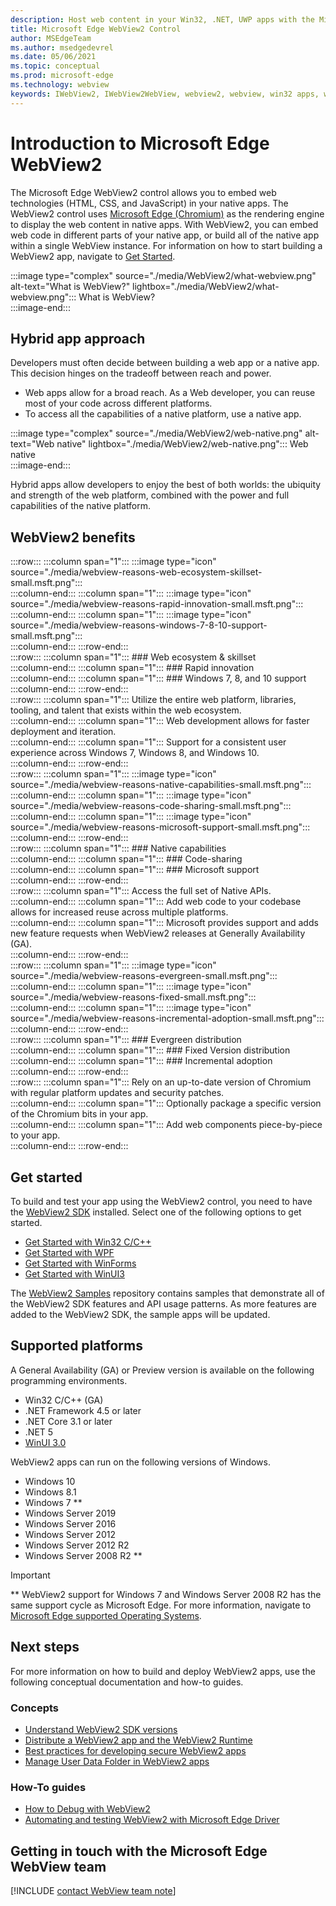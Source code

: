 ```yaml
---
description: Host web content in your Win32, .NET, UWP apps with the Microsoft Edge WebView2 control
title: Microsoft Edge WebView2 Control
author: MSEdgeTeam
ms.author: msedgedevrel
ms.date: 05/06/2021
ms.topic: conceptual
ms.prod: microsoft-edge
ms.technology: webview
keywords: IWebView2, IWebView2WebView, webview2, webview, win32 apps, win32, edge, ICoreWebView2, CoreWebView2, ICoreWebView2Host, browser control, edge html, Windows Forms, WinForms, WPF, .NET, WinUI, Project Reunion
---
```

# Introduction to Microsoft Edge WebView2  

The Microsoft Edge WebView2 control allows you to embed web technologies \(HTML, CSS, and JavaScript\) in your native apps.  The WebView2 control uses [Microsoft Edge (Chromium)][MicrosoftedgeinsiderMain] as the rendering engine to display the web content in native apps.  With WebView2, you can embed web code in different parts of your native app, or build all of the native app within a single WebView instance.  For information on how to start building a WebView2 app, navigate to [Get Started](#get-started).  

:::image type="complex" source="./media/WebView2/what-webview.png" alt-text="What is WebView?" lightbox="./media/WebView2/what-webview.png":::
   What is WebView?  
:::image-end:::    

## Hybrid app approach  

Developers must often decide between building a web app or a native app.  This decision hinges on the tradeoff between reach and power.
*  Web apps allow for a broad reach.  As a Web developer, you can reuse most of your code across different platforms.
*  To access all the capabilities of a native platform, use a native app.

:::image type="complex" source="./media/WebView2/web-native.png" alt-text="Web native" lightbox="./media/WebView2/web-native.png":::
   Web native  
:::image-end:::    

Hybrid apps allow developers to enjoy the best of both worlds: the ubiquity and strength of the web platform, combined with the power and full capabilities of the native platform.  
    
## WebView2 benefits   

:::row:::
   :::column span="1":::
      :::image type="icon" source="./media/webview-reasons-web-ecosystem-skillset-small.msft.png":::  
   :::column-end:::
   :::column span="1":::
      :::image type="icon" source="./media/webview-reasons-rapid-innovation-small.msft.png":::  
   :::column-end:::
   :::column span="1":::
      :::image type="icon" source="./media/webview-reasons-windows-7-8-10-support-small.msft.png":::  
   :::column-end:::
:::row-end:::  
:::row:::
   :::column span="1":::
      ### Web ecosystem & skillset  
   :::column-end:::
   :::column span="1":::
      ### Rapid innovation  
   :::column-end:::
   :::column span="1":::
      ### Windows 7, 8, and 10 support  
   :::column-end:::
:::row-end:::  
:::row:::
   :::column span="1":::
      Utilize the entire web platform, libraries, tooling, and talent that exists within the web ecosystem.  
   :::column-end:::
   :::column span="1":::
      Web development allows for faster deployment and iteration.  
   :::column-end:::
   :::column span="1":::
      Support for a consistent user experience across Windows 7, Windows 8, and Windows 10.  
   :::column-end:::
:::row-end:::  
:::row:::
   :::column span="1":::
      :::image type="icon" source="./media/webview-reasons-native-capabilities-small.msft.png":::  
   :::column-end:::
   :::column span="1":::
      :::image type="icon" source="./media/webview-reasons-code-sharing-small.msft.png":::  
   :::column-end:::
   :::column span="1":::
      :::image type="icon" source="./media/webview-reasons-microsoft-support-small.msft.png":::  
   :::column-end:::
:::row-end:::  
:::row:::
   :::column span="1":::
      ### Native capabilities  
   :::column-end:::
   :::column span="1":::
      ### Code-sharing  
   :::column-end:::
   :::column span="1":::
      ### Microsoft support  
   :::column-end:::
:::row-end:::  
:::row:::
   :::column span="1":::
      Access the full set of Native APIs.  
   :::column-end:::
   :::column span="1":::
      Add web code to your codebase allows for increased reuse across multiple platforms.  
   :::column-end:::
   :::column span="1":::
      Microsoft provides support and adds new feature requests when WebView2 releases at Generally Availability \(GA\).  
   :::column-end:::
:::row-end:::  
:::row:::
   :::column span="1":::
      :::image type="icon" source="./media/webview-reasons-evergreen-small.msft.png":::  
   :::column-end:::
   :::column span="1":::
      :::image type="icon" source="./media/webview-reasons-fixed-small.msft.png":::  
   :::column-end:::
   :::column span="1":::
      :::image type="icon" source="./media/webview-reasons-incremental-adoption-small.msft.png":::  
   :::column-end:::
:::row-end:::  
:::row:::
   :::column span="1":::
      ### Evergreen distribution  
   :::column-end:::
   :::column span="1":::
      ### Fixed Version distribution 
   :::column-end:::
   :::column span="1":::
      ### Incremental adoption  
   :::column-end:::
:::row-end:::  
:::row:::
   :::column span="1":::
      Rely on an up-to-date version of Chromium with regular platform updates and security patches.  
   :::column-end:::
   :::column span="1":::
      Optionally package a specific version of the Chromium bits in your app.  
   :::column-end:::
   :::column span="1":::
      Add web components piece-by-piece to your app.  
   :::column-end:::
:::row-end:::  

## Get started  

To build and test your app using the WebView2 control, you need to have <!--both [Microsoft Edge (Chromium)][MicrosoftedgeinsiderDownload] and -->the [WebView2 SDK][NugetPackagesMicrosoftWebWebView2] installed.  Select one of the following options to get started.  

*   [Get Started with Win32 C/C++][Webview2GetStartedWin32]  
*   [Get Started with WPF][Webview2GetStartedWpf]  
*   [Get Started with WinForms][Webview2GetStartedWinforms]  
*   [Get Started with WinUI3][Webview2GetStartedWinui]  
    
The [WebView2 Samples][GithubMicrosoftedgeWebview2samples] repository contains samples that demonstrate all of the WebView2 SDK features and API usage patterns.  As more features are added to the WebView2 SDK, the sample apps will be updated.  

## Supported platforms  

A General Availability \(GA\) or Preview version is available on the following programming environments.  

*   Win32 C/C++ \(GA\)  
*   .NET Framework 4.5 or later  
*   .NET Core 3.1 or later  
*   .NET 5  
*   [WinUI 3.0][UwpToolkitsWinui3]  
    
WebView2 apps can run on the following versions of Windows.  

*   Windows 10  
*   Windows 8.1  
*   Windows 7 \*\*  
*   Windows Server 2019  
*   Windows Server 2016  
*   Windows Server 2012  
*   Windows Server 2012 R2  
*   Windows Server 2008 R2 \*\*  
    
> [!IMPORTANT]
> \*\* WebView2 support for Windows 7 and Windows Server 2008 R2 has the same support cycle as Microsoft Edge.  For more information, navigate to [Microsoft Edge supported Operating Systems][DeployedgeMicrosoftEdgeSupportedOS].  

## Next steps  

For more information on how to build and deploy WebView2 apps, use the following conceptual documentation and how-to guides.  

### Concepts  

*   [Understand WebView2 SDK versions][Webview2ConceptsVersioning]  
*   [Distribute a WebView2 app and the WebView2 Runtime][Webview2ConceptsDistribution]  
*   [Best practices for developing secure WebView2 apps][Webview2ConceptsSecurity]  
*   [Manage User Data Folder in WebView2 apps][Webview2ConceptsUserDataFolder]  
 
### How-To guides  

*   [How to Debug with WebView2][Webview2HowToDebug]  
*   [Automating and testing WebView2 with Microsoft Edge Driver][Webview2HowToWebdriver]  

## Getting in touch with the Microsoft Edge WebView team  

[!INCLUDE [contact WebView team note](./includes/contact-webview-team-note.md)]  

<!-- links -->  
[Webview2ConceptsDistribution]: ./concepts/distribution.md "Distribute a WebView2 app and the WebView2 Runtime | Microsoft Docs"  
[Webview2ConceptsSecurity]: ./concepts/security.md "Best practices for developing secure WebView2 apps | Microsoft Docs"  
[Webview2ConceptsUserDataFolder]: ./concepts/user-data-folder.md "Manage the user data folder | Microsoft Docs"  
[Webview2ConceptsVersioning]: ./concepts/versioning.md "Understand WebView2 SDK versions | Microsoft Docs"  
[Webview2GetStartedWin32]: ./get-started/win32.md "Get started with WebView2 | Microsoft Docs"  
[Webview2GetStartedWinforms]: ./get-started/winforms.md "Get started with WebView2 in Windows Forms apps (Preview) | Microsoft Docs"  
[Webview2GetStartedWinui]: ./get-started/winui.md "Get started with WebView2 in WinUI3 (Preview) | Microsoft Docs"  
[Webview2GetStartedWpf]: ./get-started/wpf.md "Get started with WebView2 in WPF (Preview) | Microsoft Docs"  
[Webview2HowToDebug]: ./how-to/debug.md "How to Debug with WebView2 | Microsoft Docs"  
[Webview2HowToWebdriver]: ./how-to/webdriver.md "Automating and testing WebView2 with Microsoft Edge Driver | Microsoft Docs"  
[Webview2ReleaseNotes]: ./release-notes.md "Release notes for WebView2 SDK | Microsoft Docs"  

[UwpToolkitsWinui3]: /uwp/toolkits/winui3/index "Windows UI Library 3 Preview 2 (July 2020) | Microsoft Docs"  

[DeployedgeMicrosoftEdgeSupportedOS]: /deployedge/microsoft-edge-supported-operating-systems "Microsoft Edge supported Operating Systems | Microsoft Docs"  

[GithubMicrosoftedgeWebview2samples]: https://github.com/MicrosoftEdge/WebView2Samples "WebView2 Samples - MicrosoftEdge/WebView2Samples | GitHub"  
[GithubMicrosoftedgeWebviewfeddback]: https://github.com/MicrosoftEdge/WebViewFeedback "WebView Feedback - MicrosoftEdge/WebViewFeedback | GitHub"  

[MicrosoftedgeinsiderMain]: https://www.microsoftedgeinsider.com "Microsoft Edge Insider"  
[MicrosoftedgeinsiderDownload]: https://www.microsoftedgeinsider.com/download "Download Microsoft Edge Insider"  

[NugetPackagesMicrosoftWebWebView2]: https://www.nuget.org/packages/Microsoft.Web.WebView2 "Microsoft.Web.WebView2 | NuGet Gallery"  
